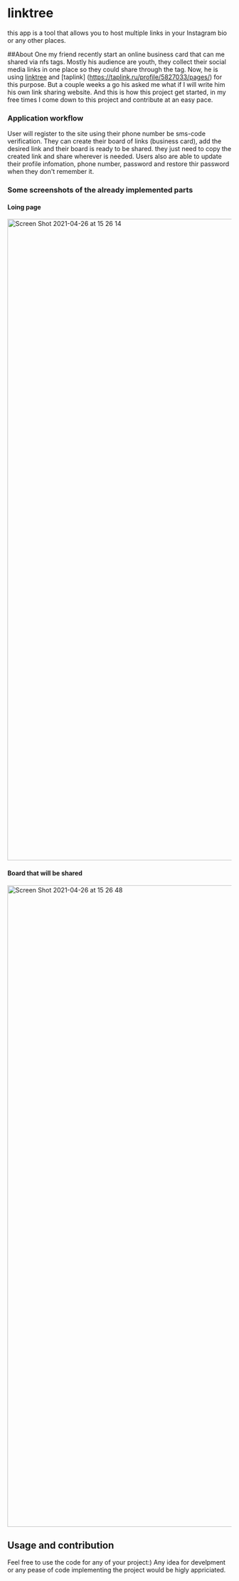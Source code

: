 # linktree
this app is a tool that allows you to host multiple links in your Instagram bio or any other places. 

##About
One my friend recently start an online business card that can me shared via nfs tags. Mostly his audience are youth, they collect their social media links in one place 
so they could share through the tag. Now, he is using [linktree](https://linktr.ee/) and [taplink] (https://taplink.ru/profile/5827033/pages/) for this purpose. But a couple weeks a go his asked me what if I will write him his own link sharing website. 
And this is how this project get started, in my free times I come down to this project and contribute at an easy pace. 

### Application workflow
User will register to the site using their phone number be sms-code verification. They can create their board of links (business card), add the desired link and their board is ready to be shared. they just need to copy the created link and share wherever is needed.  Users also are able to update their profile infomation, phone number, password and restore thir password when they don't remember it. 

### Some screenshots of the already implemented parts 

#### Loing page
<img width="1440" alt="Screen Shot 2021-04-26 at 15 26 14" src="https://user-images.githubusercontent.com/34841262/116062142-7785bc80-a6a5-11eb-837e-e5aa16d66948.png">

#### Board that will be shared
<img width="1440" alt="Screen Shot 2021-04-26 at 15 26 48" src="https://user-images.githubusercontent.com/34841262/116062221-88cec900-a6a5-11eb-90d0-bb794be85ff2.png">


## Usage and contribution
Feel free to use the code for any of your project:)
Any idea for develpment or any pease of code implementing the project would be higly appriciated. 

